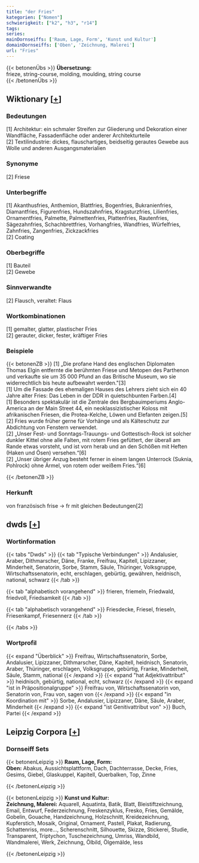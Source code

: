```yaml
---
title: "der Fries"
kategorien: ["Nomen"]
schwierigkeit: ["k2", "h3", "r14"]
tags:
series:
mainDornseiffs: ['Raum, Lage, Form', 'Kunst und Kultur']
domainDornseiffs: ['Oben', 'Zeichnung, Malerei']
url: "Fries"
---
```


{{< betonenÜbs >}}
**Übersetzung:**  
frieze, string-course, molding, moulding, string course  
{{< /betonenÜbs >}}

## Wiktionary [[+](https://de.wiktionary.org/wiki/Fries)]

### Bedeutungen
[1] Architektur: ein schmaler Streifen zur Gliederung und Dekoration einer Wandfläche, Fassadenfläche oder anderer Architekturteile  
[2] Textilindustrie: dickes, flauschartiges, beidseitig gerautes Gewebe aus Wolle und anderen Ausgangsmaterialien  

### Synonyme
[2] Friese  

### Unterbegriffe
[1] Akanthusfries, Anthemion, Blattfries, Bogenfries, Bukranienfries, Diamantfries, Figurenfries, Hundszahnfries, Kragsturzfries, Lilienfries, Ornamentfries, Palmette, Palmettenfries, Plattenfries, Rautenfries, Sägezahnfries, Schachbrettfries, Vorhangfries, Wandfries, Würfelfries, Zahnfries, Zangenfries,  Zickzackfries  
[2] Coating  

### Oberbegriffe
[1] Bauteil  
[2] Gewebe  

### Sinnverwandte
[2] Flausch, veraltet: Flaus  

### Wortkombinationen
[1] gemalter, glatter, plastischer Fries  
[2] gerauter, dicker, fester, kräftiger Fries  

### Beispiele
{{< betonenZB >}}
[1] „Die profane Hand des englischen Diplomaten Thomas Elgin entfernte die berühmten Friese und Metopen des Parthenon und verkaufte sie um 35 000 Pfund an das Britische Museum, wo sie widerrechtlich bis heute aufbewahrt werden."[3]  
[1] Um die Fassade des ehemaligen Hauses des Lehrers zieht sich ein 40 Jahre alter Fries: Das Leben in der DDR in quietschbunten Farben.[4]  
[1] Besonders spektakulär ist die Zentrale des Bergbauimperiums Anglo-America an der Main Street 44, ein neoklassizistischer Koloss mit afrikanischen Friesen, die Protea-Kelche, Löwen und Elefanten zeigen.[5]  
[2] Fries wurde früher gerne für Vorhänge und als Kälteschutz zur Abdichtung von Fenstern verwendet.  
[2] „Unser Fest- und Sonntags-Trauungs- und Gottestisch-Rock ist solcher dunkler Kittel ohne alle Falten, mit rotem Fries gefüttert, der überall am Rande etwas vorsteht, und ist vorn herab und an den Schößen mit Heften (Haken und Ösen) versehen.“[6]  
[2] „Unser übriger Anzug besteht ferner in einem langen Unterrock (Suknia, Pohlrock) ohne Ärmel, von rotem oder weißem Fries.“[6]  

{{< /betonenZB >}}
### Herkunft
von französisch frise → fr mit gleichen Bedeutungen[2]  



## dwds [[+](https://www.dwds.de/wb/Fries)]

### Wortinformation
{{< tabs "Dwds" >}}
{{< tab "Typische Verbindungen" >}}
Andalusier, Araber, Dithmarscher, Däne, Franke, Freifrau, Kapitell, Lipizzaner, Minderheit, Senatorin, Sorbe, Stamm, Säule, Thüringer, Volksgruppe, Wirtschaftssenatorin, echt, erschlagen, gebürtig, gewähren, heidnisch, national, schwarz
{{< /tab >}}

{{< tab "alphabetisch vorangehend" >}}
frieren, friemeln, Friedwald, friedvoll, Friedsamkeit
{{< /tab >}}

{{< tab "alphabetisch vorangehend" >}}
Friesdecke, Friesel, frieseln, Friesenkampf, Friesennerz
{{< /tab >}}

{{< /tabs >}}

### Wortprofil
{{< expand "Überblick" >}} Freifrau, Wirtschaftssenatorin, Sorbe, Andalusier, Lipizzaner, Dithmarscher, Däne, Kapitell, heidnisch, Senatorin, Araber, Thüringer, erschlagen, Volksgruppe, gebürtig, Franke, Minderheit, Säule, Stamm, national {{< /expand >}}
{{< expand "hat Adjektivattribut" >}} heidnisch, gebürtig, national, echt, schwarz {{< /expand >}}
{{< expand "ist in Präpositionalgruppe" >}} Freifrau von, Wirtschaftssenatorin von, Senatorin von, Frau von, sagen von {{< /expand >}}
{{< expand "in Koordination mit" >}} Sorbe, Andalusier, Lipizzaner, Däne, Säule, Araber, Minderheit {{< /expand >}}
{{< expand "ist Genitivattribut von" >}} Buch, Partei {{< /expand >}}

## Leipzig Corpora [[+](https://corpora.uni-leipzig.de/en/res?word=Fries&corpusId=deu_newscrawl-public_2018)]

### Dornseiff Sets
{{< betonenLeipzig >}}
**Raum, Lage, Form:**  
**Oben:** Abakus, Aussichtsplattform, Dach, Dachterrasse, Decke, Fries, Gesims, Giebel, Glaskuppel, Kapitell, Querbalken, Top, Zinne  

{{< /betonenLeipzig >}}


{{< betonenLeipzig >}}
**Kunst und Kultur:**  
**Zeichnung, Malerei:** Aquarell, Aquatinta, Batik, Blatt, Bleistiftzeichnung, Email, Entwurf, Federzeichnung, Freskenzyklus, Fresko, Fries, Gemälde, Gobelin, Gouache, Handzeichnung, Holzschnitt, Kreidezeichnung, Kupferstich, Mosaik, Original, Ornament, Pastell, Plakat, Radierung, Schattenriss, more..., Scherenschnitt, Silhouette, Skizze, Stickerei, Studie, Transparent, Triptychon, Tuschezeichnung, Umriss, Wandbild, Wandmalerei, Werk, Zeichnung, Ölbild, Ölgemälde, less  

{{< /betonenLeipzig >}}
